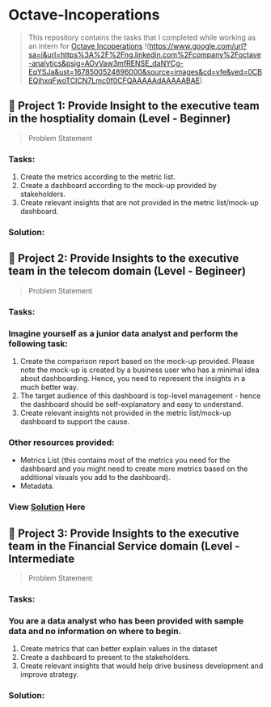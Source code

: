 

# Octave-Incoperations
> This repository contains the tasks that I completed while working as an intern for [Octave Incoperations](https://octaveanalytics.com/) 
!(https://www.google.com/url?sa=i&url=https%3A%2F%2Fng.linkedin.com%2Fcompany%2Foctave-analytics&psig=AOvVaw3mfRENSE_daNYCg-EqYSJa&ust=1678500524896000&source=images&cd=vfe&ved=0CBEQjhxqFwoTCICN7Lmc0f0CFQAAAAAdAAAAABAE)

## :star2: Project 1: Provide Insight to the executive team in the hosptiality domain (Level - Beginner)
> Problem Statement

### Tasks:
1. Create the metrics according to the metric list.
2. Create a dashboard according to the mock-up provided by stakeholders.
3. Create relevant insights that are not provided in the metric list/mock-up dashboard.


### Solution: 


## :star2: Project 2: Provide Insights to the executive team in the telecom domain (Level - Begineer)
> Problem Statement

### Tasks:
### Imagine yourself as a junior data analyst and perform the following task:
1. Create the comparison report based on the mock-up provided. Please note the mock-up is created by a business user who has a minimal idea about  dashboarding. Hence, you need to represent the insights in a much better way.
2. The target audience of this dashboard is top-level management - hence the dashboard should be self-explanatory and easy to understand.
3. Create relevant insights not provided in the metric list/mock-up dashboard to support the cause.
### Other resources provided:
- Metrics List (this contains most of the metrics you need for the dashboard and you might need to create more metrics based on the additional visuals you add to the dashboard).
- Metadata.


### View [Solution](https://app.powerbi.com/links/rfNgTVcWUp?ctid=e8e74f90-d5ed-4b84-83be-3aecfb1dff03&pbi_source=linkShare&bookmarkGuid=1723866c-35ed-4e96-b6c9-4468bfb4151e) Here 



## :star2:  Project 3: Provide Insights to the executive team in the Financial Service domain (Level - Intermediate
> Problem Statement

### Tasks:
### You are a data analyst who has been provided with sample data and no information on where to begin.
1. Create metrics that can better explain values in the dataset
2. Create a dashboard to present to the stakeholders.
3. Create relevant insights that would help drive business development and improve strategy.



### Solution: 


